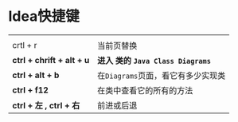 # Idea快捷键



|                             |                                     |
| --------------------------- | ----------------------------------- |
|                             |                                     |
| crtl + r                    | 当前页替换                          |
| **ctrl + chrift + alt + u** | **进入 类的 `Java Class Diagrams`** |
| **ctrl + alt + b**          | 在`Diagrams`页面，看它有多少实现类  |
| **ctrl + f12**              | 在类中查看它的所有的方法            |
| **ctrl + 左 , ctrl + 右**   | 前进或后退                          |





